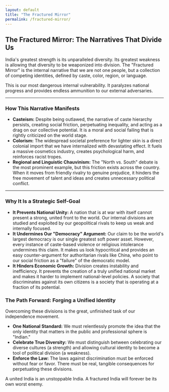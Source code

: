 ```yaml
---
layout: default
title: "The Fractured Mirror"
permalink: /fractured-mirror/
---
```


## The Fractured Mirror: The Narratives That Divide Us

India's greatest strength is its unparalleled diversity. Its greatest weakness is allowing that diversity to be weaponized into division. The "Fractured Mirror" is the internal narrative that we are not one people, but a collection of competing identities, defined by caste, color, region, or language.

This is our most dangerous internal vulnerability. It paralyzes national progress and provides endless ammunition to our external adversaries.

---

### How This Narrative Manifests

*   **Casteism:** Despite being outlawed, the narrative of caste hierarchy persists, creating social friction, perpetuating inequality, and acting as a drag on our collective potential. It is a moral and social failing that is rightly criticized on the world stage.
*   **Colorism:** The widespread societal preference for lighter skin is a direct colonial import that we have internalized with devastating effect. It fuels a massive cosmetics industry, creates psychological harm, and reinforces racist tropes.
*   **Regional and Linguistic Chauvinism:** The "North vs. South" debate is the most prominent example, but this friction exists across the country. When it moves from friendly rivalry to genuine prejudice, it hinders the free movement of talent and ideas and creates unnecessary political conflict.

---

### Why It Is a Strategic Self-Goal

*   **It Prevents National Unity:** A nation that is at war with itself cannot present a strong, united front to the world. Our internal divisions are studied and exploited by our geopolitical rivals to keep us weak and internally focused.
*   **It Undermines Our "Democracy" Argument:** Our claim to be the world's largest democracy is our single greatest soft power asset. However, every instance of caste-based violence or religious intolerance undermines this claim. It makes us look hypocritical and provides an easy counter-argument for authoritarian rivals like China, who point to our social friction as a "failure" of the democratic model.
*   **It Hinders Economic Growth:** Division creates instability and inefficiency. It prevents the creation of a truly unified national market and makes it harder to implement national-level policies. A society that discriminates against its own citizens is a society that is operating at a fraction of its potential.

### The Path Forward: Forging a Unified Identity

Overcoming these divisions is the great, unfinished task of our independence movement.

*   **One National Standard:** We must relentlessly promote the idea that the only identity that matters in the public and professional sphere is "Indian."
*   **Celebrate True Diversity:** We must distinguish between celebrating our diverse cultures (a strength) and allowing cultural identity to become a tool of political division (a weakness).
*   **Enforce the Law:** The laws against discrimination must be enforced without fear or favor. There must be real, tangible consequences for perpetuating these divisions.

A united India is an unstoppable India. A fractured India will forever be its own worst enemy.
